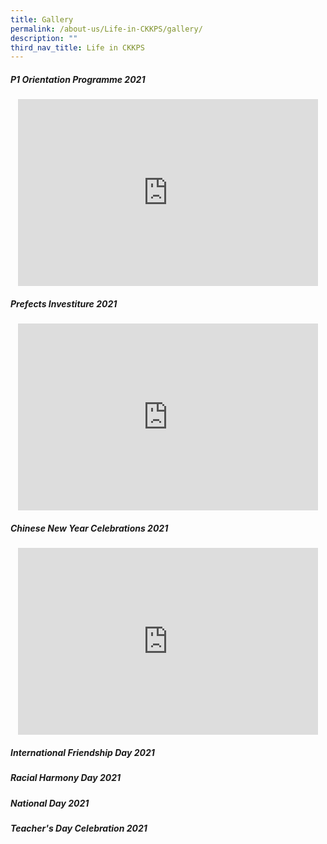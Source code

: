 ```yaml
---
title: Gallery
permalink: /about-us/Life-in-CKKPS/gallery/
description: ""
third_nav_title: Life in CKKPS
---
```

##### P1 Orientation Programme 2021

<center><iframe allowfullscreen="true" height="299" width="480" frameborder="0" src="https://docs.google.com/presentation/d/e/2PACX-1vQpsGFRGfesvRAayWVy4tJ1q6np6PcG9yt8MUuRplpJDgBVXPHsxZAF-crFuCMcVtQx-ZuuGjdCgqHm/embed?start=false&amp;loop=false&amp;delayms=3000"></iframe></center>


##### Prefects Investiture 2021

<center><iframe src="https://docs.google.com/presentation/d/e/2PACX-1vTwF0VRCCcbUaNTpgcoAQ4L2FLCn5_p0Sj2iG_F6xnhsnub3nccNGPBA4qzlqcqz_7U1KgsED1J3DfT/embed?start=false&amp;loop=false&amp;delayms=3000" frameborder="0" width="480" height="299" allowfullscreen="true"></iframe></center>


##### Chinese New Year Celebrations 2021

<center><iframe allowfullscreen="true" height="299" width="480" frameborder="0" src="https://docs.google.com/presentation/d/e/2PACX-1vRJ1ZEXc99vVWPoxogubJRTZfRa3ZmCTINYEHiboiC-qLFXAxabDnCSn3rG0gncd82bT1oLyQ85rHQq/embed?start=false&amp;loop=false&amp;delayms=3000"></iframe></center>


##### International Friendship Day 2021



##### Racial Harmony Day 2021


##### National Day 2021


##### Teacher's Day Celebration 2021